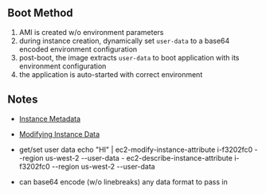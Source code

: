 ## Boot Method

1. AMI is created w/o environment parameters
2. during instance creation, dynamically set `user-data` to a base64 encoded environment configuration
3. post-boot, the image extracts `user-data` to boot application with its environment configuration
4. the application is auto-started with correct environment

## Notes

- [Instance Metadata][1]
- [Modifying Instance Data][2]

- get/set user data
    echo "HI" | ec2-modify-instance-attribute i-f3202fc0 --region us-west-2 --user-data -
    ec2-describe-instance-attribute i-f3202fc0 --region us-west-2 --user-data
    
- can base64 encode (w/o linebreaks) any data format to pass in

[1]: http://docs.aws.amazon.com/AWSEC2/latest/UserGuide/AESDG-chapter-instancedata.html
[2]: http://docs.aws.amazon.com/AWSEC2/latest/UserGuide/Using_ChangingAttributesWhileInstanceStopped.html
